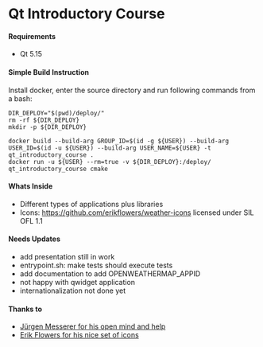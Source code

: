 # Qt Introductory Course


#### Requirements

- Qt 5.15


#### Simple Build Instruction

Install docker, enter the source directory and run following commands from a bash:

    DIR_DEPLOY="$(pwd)/deploy/"
    rm -rf ${DIR_DEPLOY}
    mkdir -p ${DIR_DEPLOY}

    docker build --build-arg GROUP_ID=$(id -g ${USER}) --build-arg USER_ID=$(id -u ${USER}) --build-arg USER_NAME=${USER} -t qt_introductory_course .
    docker run -u ${USER} --rm=true -v ${DIR_DEPLOY}:/deploy/ qt_introductory_course cmake


#### Whats Inside

- Different types of applications plus libraries
- Icons: https://github.com/erikflowers/weather-icons licensed under SIL OFL 1.1


#### Needs Updates

- add presentation still in work
- entrypoint.sh: make tests should execute tests
- add documentation to add OPENWEATHERMAP_APPID
- not happy with qwidget application
- internationalization not done yet


#### Thanks to

- [Jürgen Messerer for his open mind and help](https://github.com/messi1)
- [Erik Flowers for his nice set of icons](https://github.com/erikflowers/weather-icons)
